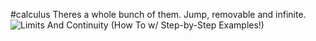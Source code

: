 #calculus 
Theres a whole bunch of them. Jump, removable and infinite.
![Limits And Continuity (How To w/ Step-by-Step Examples!)](https://calcworkshop.com/wp-content/uploads/4-types-of-discontinuity.png)